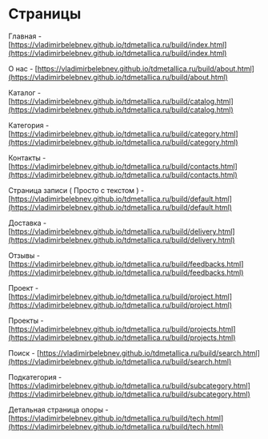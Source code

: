 # Страницы

Главная - [https://vladimirbelebnev.github.io/tdmetallica.ru/build/index.html](https://vladimirbelebnev.github.io/tdmetallica.ru/build/index.html)

О нас - [https://vladimirbelebnev.github.io/tdmetallica.ru/build/about.html](https://vladimirbelebnev.github.io/tdmetallica.ru/build/about.html)

Каталог - [https://vladimirbelebnev.github.io/tdmetallica.ru/build/catalog.html](https://vladimirbelebnev.github.io/tdmetallica.ru/build/catalog.html)

Категория - [https://vladimirbelebnev.github.io/tdmetallica.ru/build/category.html](https://vladimirbelebnev.github.io/tdmetallica.ru/build/category.html)

Контакты - [https://vladimirbelebnev.github.io/tdmetallica.ru/build/contacts.html](https://vladimirbelebnev.github.io/tdmetallica.ru/build/contacts.html)

Страница записи ( Просто с текстом ) - [https://vladimirbelebnev.github.io/tdmetallica.ru/build/default.html](https://vladimirbelebnev.github.io/tdmetallica.ru/build/default.html)

Доставка - [https://vladimirbelebnev.github.io/tdmetallica.ru/build/delivery.html](https://vladimirbelebnev.github.io/tdmetallica.ru/build/delivery.html)

Отзывы - [https://vladimirbelebnev.github.io/tdmetallica.ru/build/feedbacks.html](https://vladimirbelebnev.github.io/tdmetallica.ru/build/feedbacks.html)

Проект - [https://vladimirbelebnev.github.io/tdmetallica.ru/build/project.html](https://vladimirbelebnev.github.io/tdmetallica.ru/build/project.html)

Проекты - [https://vladimirbelebnev.github.io/tdmetallica.ru/build/projects.html](https://vladimirbelebnev.github.io/tdmetallica.ru/build/projects.html)

Поиск - [https://vladimirbelebnev.github.io/tdmetallica.ru/build/search.html](https://vladimirbelebnev.github.io/tdmetallica.ru/build/search.html)

Подкатегория - [https://vladimirbelebnev.github.io/tdmetallica.ru/build/subcategory.html](https://vladimirbelebnev.github.io/tdmetallica.ru/build/subcategory.html)

Детальная страница опоры - [https://vladimirbelebnev.github.io/tdmetallica.ru/build/tech.html](https://vladimirbelebnev.github.io/tdmetallica.ru/build/tech.html)

